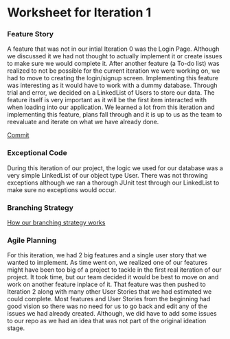 # Worksheet for Iteration 1
### Feature Story

A feature that was not in our intial Iteration 0 was the Login Page. Although we discussed it we had not thought to actually implement it or create issues to make sure we would complete it. After another feature (a To-do list) was realized to not be possible for the current iteration we were working on, we had to move to creating the login/signup screen. Implementing this feature was interesting as it would have to work with a dummy database. Through trial and error, we decided on a LinkedList of Users to store our data. The feature itself is very important as it will be the first item interacted with when loading into our application. We learned a lot from this iteration and implementing this feature, plans fall through and it is up to us as the team to reevaluate and iterate on what we have already done.   

[Commit](e128a2827b6fc26752f817b95e53e7790c07e3f7)   

### Exceptional Code
During this iteration of our project, the logic we used for our database was a very simple LinkedList of our object type User. There was not throwing exceptions although we ran a thorough JUnit test through our LinkedList to make sure no exceptions would occur.

### Branching Strategy
[How our branching strategy works](https://code.cs.umanitoba.ca/winter-2022-a02/group-6/ezy/-/blob/main/Written%20Work/Iteration%201/Branching/Branching%20Strategy.md)   


### Agile Planning

For this iteration, we had 2 big features and a single user story that we wanted to implement. As time went on, we realized one of our features might have been too big of a project to tackle in the first real iteration of our project. It took time, but our team decided it would be best to move on and work on another feature inplace of it. That feature was then pushed to Iteration 2 along with many other User Stories that we had estimated we could complete. Most features and User Stories from the beginning had good vision so there was no need for us to go back and edit any of the issues we had already created. Although, we did have to add some issues to our repo as we had an idea that was not part of the original ideation stage.
